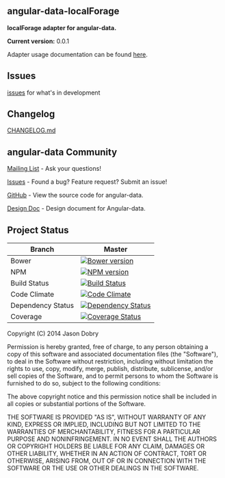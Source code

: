 ## angular-data-localForage

__localForage adapter for angular-data.__

__Current version:__ 0.0.1

Adapter usage documentation can be found [here](http://angular-data.codetrain.io).

## Issues
[issues](https://github.com/jmdobry/angular-data-localForage/issues?milestone=7&page=1&state=open) for what's in development

## Changelog
[CHANGELOG.md](https://github.com/jmdobry/angular-data/blob/master/CHANGELOG.md)

## angular-data Community
[Mailing List](https://groups.google.com/forum/?fromgroups#!forum/angular-data) - Ask your questions!

[Issues](https://github.com/jmdobry/angular-data/issues) - Found a bug? Feature request? Submit an issue!

[GitHub](https://github.com/jmdobry/angular-data) - View the source code for angular-data.

[Design Doc](https://docs.google.com/document/d/1o069KLuBH4jpwm1FCLZFwKMgM73Xi8_1JyjhSxVpidM/edit?usp=sharing) - Design document for Angular-data.

## Project Status

| Branch | Master |
| ------ | ------ |
| Bower | [![Bower version](https://badge.fury.io/bo/angular-data-localForage.png)](http://badge.fury.io/bo/angular-data-localForage) |
| NPM | [![NPM version](https://badge.fury.io/js/angular-data-localForage.png)](http://badge.fury.io/js/angular-data-localForage) |
| Build Status | [![Build Status](https://travis-ci.org/jmdobry/angular-data-localForage.png?branch=master)](https://travis-ci.org/jmdobry/angular-data-localForage) |
| Code Climate | [![Code Climate](https://codeclimate.com/github/jmdobry/angular-data-localForage.png)](https://codeclimate.com/github/jmdobry/angular-data-localForage) |
| Dependency Status | [![Dependency Status](https://gemnasium.com/jmdobry/angular-data-localForage.png)](https://gemnasium.com/jmdobry/angular-data-localForage) |
| Coverage | [![Coverage Status](https://coveralls.io/repos/jmdobry/angular-data-localForage/badge.png?branch=master)](https://coveralls.io/r/jmdobry/angular-data-localForage?branch=master) |

Copyright (C) 2014 Jason Dobry

Permission is hereby granted, free of charge, to any person obtaining a copy of
this software and associated documentation files (the "Software"), to deal in
the Software without restriction, including without limitation the rights to
use, copy, modify, merge, publish, distribute, sublicense, and/or sell copies
of the Software, and to permit persons to whom the Software is furnished to do
so, subject to the following conditions:

The above copyright notice and this permission notice shall be included in all
copies or substantial portions of the Software.

THE SOFTWARE IS PROVIDED "AS IS", WITHOUT WARRANTY OF ANY KIND, EXPRESS OR
IMPLIED, INCLUDING BUT NOT LIMITED TO THE WARRANTIES OF MERCHANTABILITY, FITNESS
FOR A PARTICULAR PURPOSE AND NONINFRINGEMENT. IN NO EVENT SHALL THE AUTHORS OR
COPYRIGHT HOLDERS BE LIABLE FOR ANY CLAIM, DAMAGES OR OTHER LIABILITY, WHETHER
IN AN ACTION OF CONTRACT, TORT OR OTHERWISE, ARISING FROM, OUT OF OR IN
CONNECTION WITH THE SOFTWARE OR THE USE OR OTHER DEALINGS IN THE SOFTWARE.
